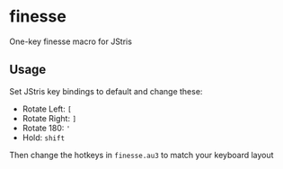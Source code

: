 # finesse
One-key finesse macro for JStris

## Usage

Set JStris key bindings to default and change these:

- Rotate Left: `[`
- Rotate Right: `]`
- Rotate 180: `'`
- Hold: `shift`

Then change the hotkeys in `finesse.au3` to match your keyboard layout
